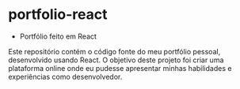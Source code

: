 # portfolio-react

- Portfólio feito em React 

Este repositório contém o código fonte do meu portfólio pessoal, desenvolvido usando React. O objetivo deste projeto foi criar uma plataforma online onde eu pudesse apresentar minhas habilidades e experiências como desenvolvedor.

